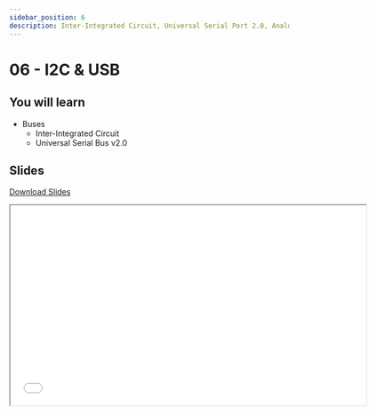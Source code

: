 ```yaml
---
sidebar_position: 6
description: Inter-Integrated Circuit, Universal Serial Port 2.0, Analog and Digital Sensors
---
```


# 06 - I2C & USB

## You will learn

- Buses
  - Inter-Integrated Circuit
  - Universal Serial Bus v2.0

## Slides

[Download Slides](/slides/07/ma-07.pdf)

<iframe src="/slides/07" width="640" height="360"></iframe>
